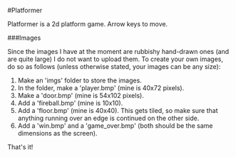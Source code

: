#Platformer

Platformer is a 2d platform game. Arrow keys to move.

###Images

Since the images I have at the moment are rubbishy hand-drawn ones (and are quite large) I do not want to upload them. To create your own images, do so as follows (unless otherwise stated, your images can be any size):

1. Make an 'imgs' folder to store the images.
2. In the folder, make a 'player.bmp' (mine is 40x72 pixels).
3. Make a 'door.bmp' (mine is 54x102 pixels).
4. Add a 'fireball.bmp' (mine is 10x10).
5. Add a 'floor.bmp' (mine is 40x40). This gets tiled, so make sure that anything running over an edge is continued on the other side.
6. Add a 'win.bmp' and a 'game_over.bmp' (both should be the same dimensions as the screen).

That's it!
